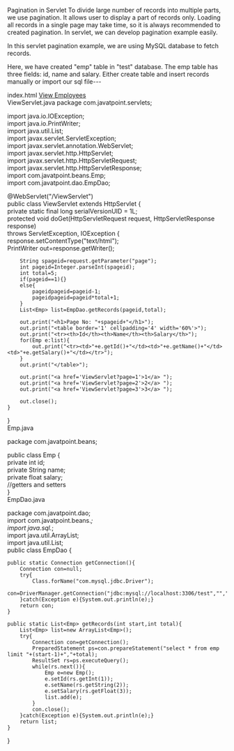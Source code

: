 


Pagination in Servlet
To divide large number of records into multiple parts, we use pagination. It allows user to display a part of records only. Loading all records in a single page may take time, so it is always recommended to created pagination. In servlet, we can develop pagination example easily.

In this servlet pagination example, we are using MySQL database to fetch records.

Here, we have created "emp" table in "test" database. The emp table has three fields: id, name and salary. Either create table and insert records manually or import our sql file---


index.html
<a href="ViewServlet?page=1">View Employees</a>  
ViewServlet.java
package com.javatpoint.servlets;  
  
import java.io.IOException;  
import java.io.PrintWriter;  
import java.util.List;  
import javax.servlet.ServletException;  
import javax.servlet.annotation.WebServlet;  
import javax.servlet.http.HttpServlet;  
import javax.servlet.http.HttpServletRequest;  
import javax.servlet.http.HttpServletResponse;  
import com.javatpoint.beans.Emp;  
import com.javatpoint.dao.EmpDao;  
  
@WebServlet("/ViewServlet")  
public class ViewServlet extends HttpServlet {  
    private static final long serialVersionUID = 1L;  
    protected void doGet(HttpServletRequest request, HttpServletResponse response)   
           throws ServletException, IOException {  
        response.setContentType("text/html");  
        PrintWriter out=response.getWriter();  
          
        String spageid=request.getParameter("page");  
        int pageid=Integer.parseInt(spageid);  
        int total=5;  
        if(pageid==1){}  
        else{  
            pageidpageid=pageid-1;  
            pageidpageid=pageid*total+1;  
        }  
        List<Emp> list=EmpDao.getRecords(pageid,total);  
  
        out.print("<h1>Page No: "+spageid+"</h1>");  
        out.print("<table border='1' cellpadding='4' width='60%'>");  
        out.print("<tr><th>Id</th><th>Name</th><th>Salary</th>");  
        for(Emp e:list){  
            out.print("<tr><td>"+e.getId()+"</td><td>"+e.getName()+"</td><td>"+e.getSalary()+"</td></tr>");  
        }  
        out.print("</table>");  
          
        out.print("<a href='ViewServlet?page=1'>1</a> ");  
        out.print("<a href='ViewServlet?page=2'>2</a> ");  
        out.print("<a href='ViewServlet?page=3'>3</a> ");  
          
        out.close();  
    }  
}  
Emp.java

package com.javatpoint.beans;  
  
public class Emp {  
private int id;  
private String name;  
private float salary;  
//getters and setters  
}  
EmpDao.java

package com.javatpoint.dao;  
import com.javatpoint.beans.*;  
import java.sql.*;  
import java.util.ArrayList;  
import java.util.List;  
public class EmpDao {  
  
    public static Connection getConnection(){  
        Connection con=null;  
        try{  
            Class.forName("com.mysql.jdbc.Driver");  
            con=DriverManager.getConnection("jdbc:mysql://localhost:3306/test","","");  
        }catch(Exception e){System.out.println(e);}  
        return con;  
    }  
  
    public static List<Emp> getRecords(int start,int total){  
        List<Emp> list=new ArrayList<Emp>();  
        try{  
            Connection con=getConnection();  
            PreparedStatement ps=con.prepareStatement("select * from emp limit "+(start-1)+","+total);  
            ResultSet rs=ps.executeQuery();  
            while(rs.next()){  
                Emp e=new Emp();  
                e.setId(rs.getInt(1));  
                e.setName(rs.getString(2));  
                e.setSalary(rs.getFloat(3));  
                list.add(e);  
            }  
            con.close();  
        }catch(Exception e){System.out.println(e);}  
        return list;  
    }  
}  
 





    

